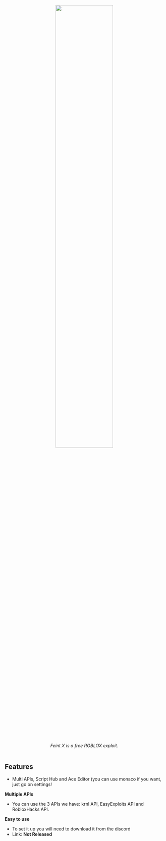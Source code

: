 <p align="center">
<img src="https://cdn.discordapp.com/attachments/757984564617543742/840361444440145920/FeintX.png" width="60%"><br><i>Feint X is a free ROBLOX exploit.</i>
<br><br>
</p>

## Features

- Multi APIs, Script Hub and Ace Editor (you can use monaco if you want, just go on settings!

**Multiple APIs**

- You can use the 3 APIs we have: krnl API, EasyExploits API and RobloxHacks API.

**Easy to use**

- To set it up you will need to download it from the discord
- Link: **Not Released**
